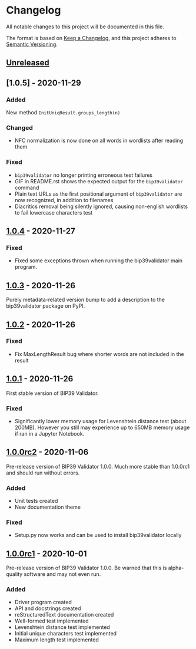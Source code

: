 # Changelog
All notable changes to this project will be documented in this file.

The format is based on [Keep a Changelog](https://keepachangelog.com/en/1.0.0/),
and this project adheres to [Semantic Versioning](https://semver.org/spec/v2.0.0.html).

## [Unreleased]

## [1.0.5] - 2020-11-29
### Added
New method `InitUniqResult.groups_length(n)`

### Changed
- NFC normalization is now done on all words in wordlists after reading them

### Fixed
- `bip39validator` no longer printing erroneous test failures
- GIF in README.rst shows the expected output for the `bip39validator` command
- Plain text URLs as the first positional argument of `bip39validator` are now recognized, in addition to filenames
- Diacritics removal being silently ignored, causing non-english wordlists to fail lowercase characters test

## [1.0.4] - 2020-11-27
### Fixed
- Fixed some exceptions thrown when running the bip39validator main program.

## [1.0.3] - 2020-11-26
Purely metadata-related version bump to add a description to the bip39validator package on PyPI.

## [1.0.2] - 2020-11-26
### Fixed
- Fix MaxLengthResult bug where shorter words are not included in the result

## [1.0.1] - 2020-11-26
First stable version of BIP39 Validator.
### Fixed
- Significantly lower memory usage for Levenshtein distance test (about 200MB). However you still may experience up to 650MB memory usage if ran in a Jupyter Notebook.

## [1.0.0rc2] - 2020-11-06
Pre-release version of BIP39 Validator 1.0.0. Much more stable than 1.0.0rc1 and should run without errors.
### Added
- Unit tests created
- New documentation theme
### Fixed
- Setup.py now works and can be used to install bip39validator locally

## [1.0.0rc1] - 2020-10-01
Pre-release version of BIP39 Validator 1.0.0. Be warned that this is alpha-quality software and may not even run.
### Added
- Driver program created
- API and docstrings created
- reStructuredText documentation created
- Well-formed test implemented
- Levenshtein distance test implemented
- Initial unique characters test implemented
- Maximum length test implemented

[Unreleased]: https://github.com/ZenulAbidin/bip39validator/compare/v1.0.5pypi...HEAD
[1.0.4]: https://github.com/ZenulAbidin/bip39validator/releases/tag/v1.0.5pypi
[1.0.4]: https://github.com/ZenulAbidin/bip39validator/releases/tag/1.0.4
[1.0.3]: https://github.com/ZenulAbidin/bip39validator/releases/tag/1.0.3
[1.0.2]: https://github.com/ZenulAbidin/bip39validator/releases/tag/1.0.2
[1.0.1]: https://github.com/ZenulAbidin/bip39validator/releases/tag/1.0.1
[1.0.0rc2]: https://github.com/ZenulAbidin/bip39validator/releases/tag/v1.0.0rc2
[1.0.0rc1]: https://github.com/ZenulAbidin/bip39validator/releases/tag/v1.0.0rc1

